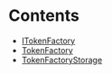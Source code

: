 

# Contents
- [ITokenFactory](ITokenFactory.sol/interface.ITokenFactory.md)
- [TokenFactory](TokenFactory.sol/contract.TokenFactory.md)
- [TokenFactoryStorage](TokenFactoryStorage.sol/library.TokenFactoryStorage.md)
